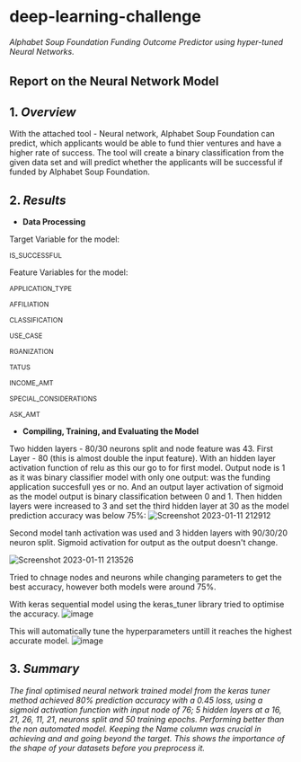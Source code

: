 # deep-learning-challenge
###### Alphabet Soup Foundation Funding Outcome Predictor using hyper-tuned Neural Networks.


## Report on the Neural Network Model

## 1. *Overview*
With the attached tool - Neural network, Alphabet Soup Foundation can predict, which applicants would be able to fund thier ventures and have a higher rate of success.  The tool will create a binary classification from the given data set and will predict whether the applicants will be successful if funded by Alphabet Soup Foundation.  

## 2. *Results*
- **Data Processing**

Target Variable for the model:

<sub>IS_SUCCESSFUL</sub>

Feature Variables for the model:

<sub>APPLICATION_TYPE</sub>

<sub>AFFILIATION</sub>

<sub>CLASSIFICATION</sub>

<sub>USE_CASE</sub>

<sub>RGANIZATION</sub>

<sub>TATUS</sub>

<sub>INCOME_AMT</sub>

<sub>SPECIAL_CONSIDERATIONS</sub>

<sub>ASK_AMT</sub>

- **Compiling, Training, and Evaluating the Model**

Two hidden layers - 80/30 neurons split and node feature was 43. First Layer - 80 (this is almost double the input feature). 
With an hidden layer activation function of relu as this our go to for first model.
Output node is 1 as it was binary classifier model with only one output: was the funding application succesfull yes or no. And an output layer activation of sigmoid as the model output is binary classification between 0 and 1.
Then hidden layers were increased to 3 and set the third hidden layer at 30 as the model prediction accuracy was below 75%:
![Screenshot 2023-01-11 212912](https://user-images.githubusercontent.com/110227464/211783279-b22940e5-e5f5-4641-b19a-dd7f2c5ccef8.png)

Second model tanh activation was used and 3 hidden layers with 90/30/20 neuron split.
Sigmoid activation for output as the output doesn't change.

![Screenshot 2023-01-11 213526](https://user-images.githubusercontent.com/110227464/211784555-4c2727c9-a8fa-4412-9785-f6417f2bf1b0.png)

Tried to chnage nodes and neurons while changing parameters to get the best accuracy, however both models were around 75%. 


With keras sequential model using the keras_tuner library tried to optimise the accuracy.
![image](https://user-images.githubusercontent.com/110227464/211787081-526052cb-bb5a-4cc5-97df-ab925549ab1b.png)

This will automatically tune the hyperparameters untill it reaches the highest accurate model.
![image](https://user-images.githubusercontent.com/110227464/211788195-61288dd8-72d4-4602-9770-b0265f73b3e9.png)




## 3. *Summary* ##
*The final optimised neural network trained model from the keras tuner method achieved 80% prediction accuracy with a 0.45 loss, using a sigmoid activation function with input node of 76; 5 hidden layers at a 16, 21, 26, 11, 21, neurons split and 50 training epochs. Performing better than the non automated model. Keeping the Name column was crucial in achieving and and going beyond the target. This shows the importance of the shape of your datasets before you preprocess it.*
